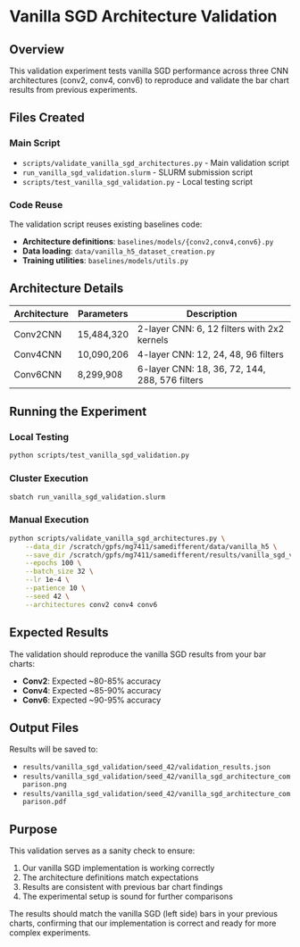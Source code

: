 # Vanilla SGD Architecture Validation

## Overview
This validation experiment tests vanilla SGD performance across three CNN architectures (conv2, conv4, conv6) to reproduce and validate the bar chart results from previous experiments.

## Files Created

### Main Script
- `scripts/validate_vanilla_sgd_architectures.py` - Main validation script
- `run_vanilla_sgd_validation.slurm` - SLURM submission script  
- `scripts/test_vanilla_sgd_validation.py` - Local testing script

### Code Reuse
The validation script reuses existing baselines code:
- **Architecture definitions**: `baselines/models/{conv2,conv4,conv6}.py`
- **Data loading**: `data/vanilla_h5_dataset_creation.py`
- **Training utilities**: `baselines/models/utils.py`

## Architecture Details

| Architecture | Parameters | Description |
|-------------|------------|-------------|
| Conv2CNN | 15,484,320 | 2-layer CNN: 6, 12 filters with 2x2 kernels |
| Conv4CNN | 10,090,206 | 4-layer CNN: 12, 24, 48, 96 filters |
| Conv6CNN | 8,299,908 | 6-layer CNN: 18, 36, 72, 144, 288, 576 filters |

## Running the Experiment

### Local Testing
```bash
python scripts/test_vanilla_sgd_validation.py
```

### Cluster Execution
```bash
sbatch run_vanilla_sgd_validation.slurm
```

### Manual Execution
```bash
python scripts/validate_vanilla_sgd_architectures.py \
    --data_dir /scratch/gpfs/mg7411/samedifferent/data/vanilla_h5 \
    --save_dir /scratch/gpfs/mg7411/samedifferent/results/vanilla_sgd_validation \
    --epochs 100 \
    --batch_size 32 \
    --lr 1e-4 \
    --patience 10 \
    --seed 42 \
    --architectures conv2 conv4 conv6
```

## Expected Results

The validation should reproduce the vanilla SGD results from your bar charts:
- **Conv2**: Expected ~80-85% accuracy
- **Conv4**: Expected ~85-90% accuracy  
- **Conv6**: Expected ~90-95% accuracy

## Output Files

Results will be saved to:
- `results/vanilla_sgd_validation/seed_42/validation_results.json`
- `results/vanilla_sgd_validation/seed_42/vanilla_sgd_architecture_comparison.png`
- `results/vanilla_sgd_validation/seed_42/vanilla_sgd_architecture_comparison.pdf`

## Purpose

This validation serves as a sanity check to ensure:
1. Our vanilla SGD implementation is working correctly
2. The architecture definitions match expectations
3. Results are consistent with previous bar chart findings
4. The experimental setup is sound for further comparisons

The results should match the vanilla SGD (left side) bars in your previous charts, confirming that our implementation is correct and ready for more complex experiments.

